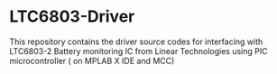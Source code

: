 # LTC6803-Driver
This repository contains the driver source codes for interfacing with LTC6803-2 Battery monitoring IC from Linear Technologies using PIC microcontroller ( on MPLAB X IDE and MCC)
